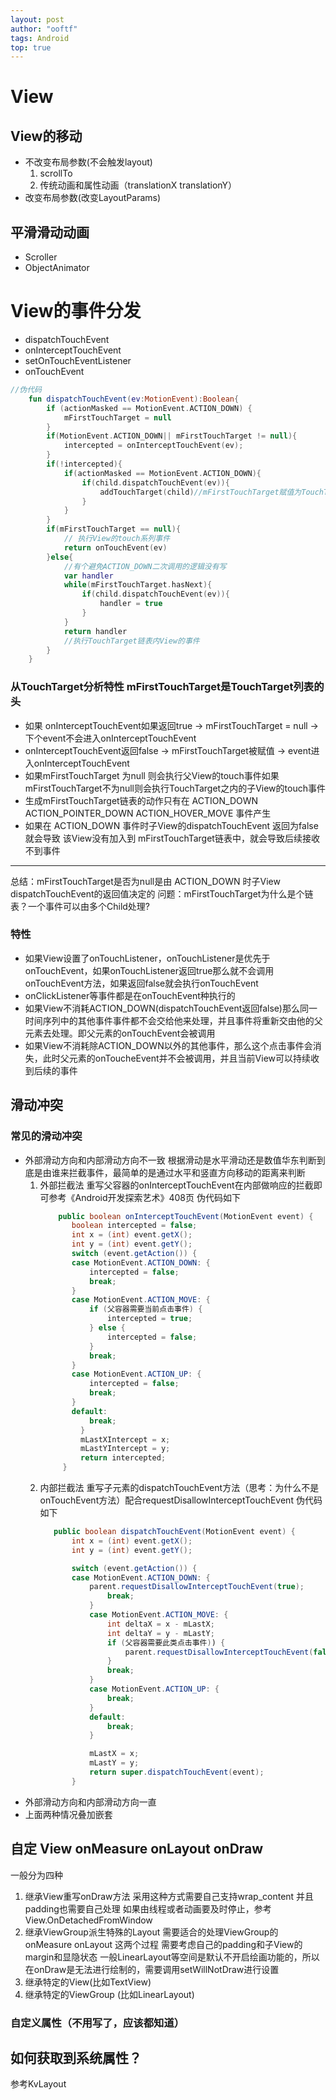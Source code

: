 ```yaml
---
layout: post
author: "ooftf"
tags: Android
top: true
---
```

# View
## View的移动
* 不改变布局参数(不会触发layout)
  1. scrollTo
  2. 传统动画和属性动画（translationX translationY）
* 改变布局参数(改变LayoutParams)

## 平滑滑动动画
* Scroller
* ObjectAnimator

# View的事件分发
* dispatchTouchEvent
* onInterceptTouchEvent
* setOnTouchEventListener
* onTouchEvent

```kotlin
//伪代码
    fun dispatchTouchEvent(ev:MotionEvent):Boolean{
        if (actionMasked == MotionEvent.ACTION_DOWN) {
            mFirstTouchTarget = null
        }
        if(MotionEvent.ACTION_DOWN|| mFirstTouchTarget != null){
            intercepted = onInterceptTouchEvent(ev);
        }
        if(!intercepted){
            if(actionMasked == MotionEvent.ACTION_DOWN){
                if(child.dispatchTouchEvent(ev)){
                    addTouchTarget(child)//mFirstTouchTarget赋值为TouchTarget的头节点
                }
            }
        }
        if(mFirstTouchTarget == null){
            // 执行View的touch系列事件
            return onTouchEvent(ev)
        }else{
            //有个避免ACTION_DOWN二次调用的逻辑没有写
            var handler
            while(mFirstTouchTarget.hasNext){
                if(child.dispatchTouchEvent(ev)){
                    handler = true
                }
            }
            return handler
            //执行TouchTarget链表内View的事件
        }
    }
```

### 从TouchTarget分析特性  mFirstTouchTarget是TouchTarget列表的头
* 如果 onInterceptTouchEvent如果返回true -> mFirstTouchTarget = null   ->下个event不会进入onInterceptTouchEvent
* onInterceptTouchEvent返回false -> mFirstTouchTarget被赋值 -> event进入onInterceptTouchEvent
* 如果mFirstTouchTarget 为null 则会执行父View的touch事件如果mFirstTouchTarget不为null则会执行TouchTarget之内的子View的touch事件
* 生成mFirstTouchTarget链表的动作只有在  ACTION_DOWN  ACTION_POINTER_DOWN ACTION_HOVER_MOVE 事件产生
* 如果在 ACTION_DOWN 事件时子View的dispatchTouchEvent 返回为false就会导致 该View没有加入到 mFirstTouchTarget链表中，就会导致后续接收不到事件

------
总结：mFirstTouchTarget是否为null是由 ACTION_DOWN 时子View dispatchTouchEvent的返回值决定的
问题：mFirstTouchTarget为什么是个链表？一个事件可以由多个Child处理?
### 特性
* 如果View设置了onTouchListener，onTouchListener是优先于onTouchEvent，如果onTouchListener返回true那么就不会调用onTouchEvent方法，如果返回false就会执行onTouchEvent
* onClickListener等事件都是在onTouchEvent种执行的
* 如果View不消耗ACTION_DOWN(dispatchTouchEvent返回false)那么同一时间序列中的其他事件事件都不会交给他来处理，并且事件将重新交由他的父元素去处理。即父元素的onTouchEvent会被调用
* 如果View不消耗除ACTION_DOWN以外的其他事件，那么这个点击事件会消失，此时父元素的onToucheEvent并不会被调用，并且当前View可以持续收到后续的事件

## 滑动冲突
###  常见的滑动冲突
* 外部滑动方向和内部滑动方向不一致
  根据滑动是水平滑动还是数值华东判断到底是由谁来拦截事件，最简单的是通过水平和竖直方向移动的距离来判断
  1. 外部拦截法
     重写父容器的onInterceptTouchEvent在内部做响应的拦截即可参考《Android开发探索艺术》408页
     伪代码如下
     ```java
         public boolean onInterceptTouchEvent(MotionEvent event) {
            boolean intercepted = false;
            int x = (int) event.getX();
            int y = (int) event.getY();
            switch (event.getAction()) {
            case MotionEvent.ACTION_DOWN: {
                intercepted = false;
                break;
            }
            case MotionEvent.ACTION_MOVE: {
                if (父容器需要当前点击事件) {
                    intercepted = true;
                } else {
                    intercepted = false;
                }
                break;
            }
            case MotionEvent.ACTION_UP: {
                intercepted = false;
                break;
            }
            default:
                break;
              }
              mLastXIntercept = x;
              mLastYIntercept = y;
              return intercepted;
          }
     ```
  2. 内部拦截法
     重写子元素的dispatchTouchEvent方法（思考：为什么不是onTouchEvent方法）配合requestDisallowInterceptTouchEvent
     伪代码如下
     ```java
        public boolean dispatchTouchEvent(MotionEvent event) {
            int x = (int) event.getX();
            int y = (int) event.getY();

            switch (event.getAction()) {
            case MotionEvent.ACTION_DOWN: {
                parent.requestDisallowInterceptTouchEvent(true);
                    break;
                }
                case MotionEvent.ACTION_MOVE: {
                    int deltaX = x - mLastX;
                    int deltaY = y - mLastY;
                    if (父容器需要此类点击事件)) {
                        parent.requestDisallowInterceptTouchEvent(false);
                    }
                    break;
                }
                case MotionEvent.ACTION_UP: {
                    break;
                }
                default:
                    break;
                }

                mLastX = x;
                mLastY = y;
                return super.dispatchTouchEvent(event);
            }
     ```
* 外部滑动方向和内部滑动方向一直
* 上面两种情况叠加嵌套
## 自定 View onMeasure onLayout onDraw
一般分为四种
1. 继承View重写onDraw方法
    采用这种方式需要自己支持wrap_content 并且padding也需要自己处理
    如果由线程或者动画要及时停止，参考View.OnDetachedFromWindow
2. 继承ViewGroup派生特殊的Layout
   需要适合的处理ViewGroup的 onMeasure onLayout 这两个过程
   需要考虑自己的padding和子View的margin和显隐状态
   一般LinearLayout等空间是默认不开启绘画功能的，所以在onDraw是无法进行绘制的，需要调用setWillNotDraw进行设置
3. 继承特定的View(比如TextView)
4. 继承特定的ViewGroup (比如LinearLayout)

### 自定义属性（不用写了，应该都知道）
如何获取到系统属性？
----------
参考KvLayout






